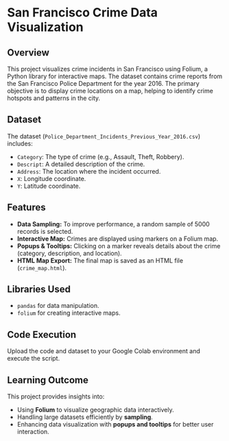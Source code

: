 # San Francisco Crime Data Visualization

## Overview
This project visualizes crime incidents in San Francisco using Folium, a Python library for interactive maps. The dataset contains crime reports from the San Francisco Police Department for the year 2016. The primary objective is to display crime locations on a map, helping to identify crime hotspots and patterns in the city.

## Dataset
The dataset (`Police_Department_Incidents_Previous_Year_2016.csv`) includes:
- `Category`: The type of crime (e.g., Assault, Theft, Robbery).
- `Descript`: A detailed description of the crime.
- `Address`: The location where the incident occurred.
- `X`: Longitude coordinate.
- `Y`: Latitude coordinate.

## Features
- **Data Sampling:** To improve performance, a random sample of 5000 records is selected.
- **Interactive Map:** Crimes are displayed using markers on a Folium map.
- **Popups & Tooltips:** Clicking on a marker reveals details about the crime (category, description, and location).
- **HTML Map Export:** The final map is saved as an HTML file (`crime_map.html`).

## Libraries Used
- `pandas` for data manipulation.
- `folium` for creating interactive maps.

## Code Execution
Upload the code and dataset to your Google Colab environment and execute the script.

## Learning Outcome
This project provides insights into:
- Using **Folium** to visualize geographic data interactively.
- Handling large datasets efficiently by **sampling**.
- Enhancing data visualization with **popups and tooltips** for better user interaction.